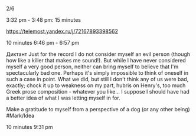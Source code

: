 2/6

3:32 pm - 3:48 pm: 15 minutes 

https://telemost.yandex.ru/j/72167893398562

10 minutes 6:46 pm - 6:57 pm

Диктант
	Just for the record I do not consider myself an evil person (though how like a killer that makes me sound!). But while I have never considered myself a very good person, neither can  bring myself to believe that I'm spectacularly bad one. Perhaps it's simply impossible to think of oneself in such a case in point. What we did, but still I don't think any of us were bad, exactly; chock it up to weakness on my part, hubris on Henry's, too much Greek prose composition - whatever you like... I suppose I should have had a better idea of what I was letting myself in for.

Make a gratitude to myself from a perspective of a dog (or any other being) #Mark/Idea 

10 minutes 9:31 pm